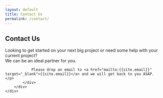 ```yaml
---
layout: default
title: Contact Us
permalink: /contact/
---
```

<section class="bg--secondary vh-7">
    <div class="container">
        <div class="row">
            <div class="col-md-12">
                <h2>Contact Us</h2>
                <p class="lead text-left">Looking to get started on your next big project or need some help with your current project? 
                <br>
                We can be an ideal partner for you.
                
                Please drop an email to <a href="mailto:{{site.email}}" target="_blank">{{site.email}}</a> and we will get back to you ASAP.</p>
            </div>
        </div>
    </div>
</section>
